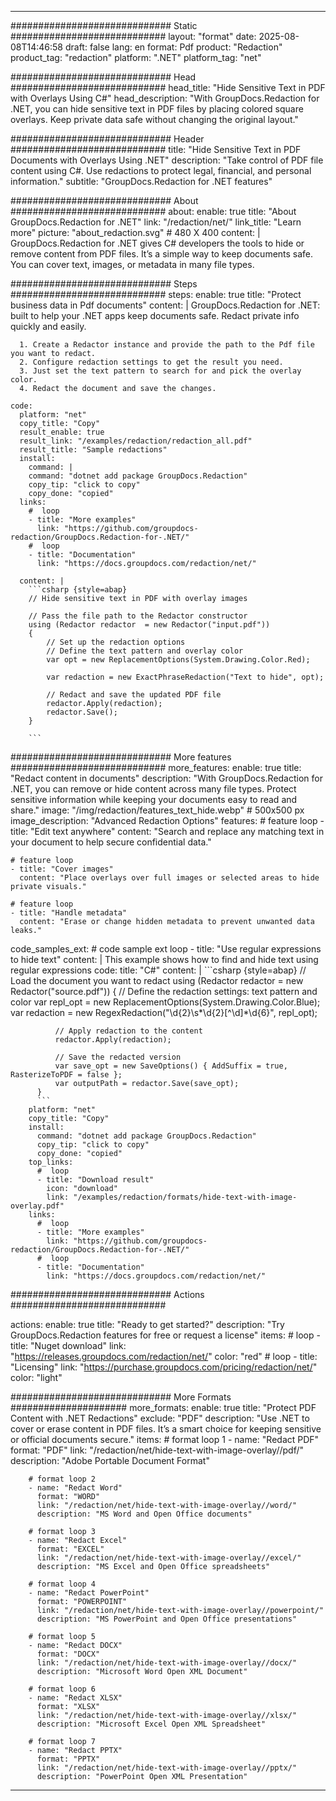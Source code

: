 
---
############################# Static ############################
layout: "format"
date:  2025-08-08T14:46:58
draft: false
lang: en
format: Pdf
product: "Redaction"
product_tag: "redaction"
platform: ".NET"
platform_tag: "net"

############################# Head ############################
head_title: "Hide Sensitive Text in PDF with Overlays Using C#"
head_description: "With GroupDocs.Redaction for .NET, you can hide sensitive text in PDF files by placing colored square overlays. Keep private data safe without changing the original layout."

############################# Header ############################
title: "Hide Sensitive Text in PDF Documents with Overlays Using .NET" 
description: "Take control of PDF file content using C#. Use redactions to protect legal, financial, and personal information."
subtitle: "GroupDocs.Redaction for .NET features" 

############################# About ############################
about:
    enable: true
    title: "About GroupDocs.Redaction for .NET"
    link: "/redaction/net/"
    link_title: "Learn more"
    picture: "about_redaction.svg" # 480 X 400
    content: |
       GroupDocs.Redaction for .NET gives C# developers the tools to hide or remove content from PDF files. It’s a simple way to keep documents safe. You can cover text, images, or metadata in many file types.

############################# Steps ############################
steps:
    enable: true
    title: "Protect business data in Pdf documents"
    content: |
      GroupDocs.Redaction for .NET: built to help your .NET apps keep documents safe. Redact private info quickly and easily.
      
      1. Create a Redactor instance and provide the path to the Pdf file you want to redact.
      2. Configure redaction settings to get the result you need.
      3. Just set the text pattern to search for and pick the overlay color.
      4. Redact the document and save the changes.
   
    code:
      platform: "net"
      copy_title: "Copy"
      result_enable: true
      result_link: "/examples/redaction/redaction_all.pdf"
      result_title: "Sample redactions"
      install:
        command: |
        command: "dotnet add package GroupDocs.Redaction"
        copy_tip: "click to copy"
        copy_done: "copied"
      links:
        #  loop
        - title: "More examples"
          link: "https://github.com/groupdocs-redaction/GroupDocs.Redaction-for-.NET/"
        #  loop
        - title: "Documentation"
          link: "https://docs.groupdocs.com/redaction/net/"
          
      content: |
        ```csharp {style=abap}
        // Hide sensitive text in PDF with overlay images

        // Pass the file path to the Redactor constructor
        using (Redactor redactor  = new Redactor("input.pdf"))
        {
            // Set up the redaction options
            // Define the text pattern and overlay color
            var opt = new ReplacementOptions(System.Drawing.Color.Red);
            
            var redaction = new ExactPhraseRedaction("Text to hide", opt);

            // Redact and save the updated PDF file
            redactor.Apply(redaction);
            redactor.Save();
        }
        
        ```            


############################# More features ############################
more_features:
  enable: true
  title: "Redact content in documents"
  description: "With GroupDocs.Redaction for .NET, you can remove or hide content across many file types. Protect sensitive information while keeping your documents easy to read and share."
  image: "/img/redaction/features_text_hide.webp" # 500x500 px
  image_description: "Advanced Redaction Options"
  features:
    # feature loop
    - title: "Edit text anywhere"
      content: "Search and replace any matching text in your document to help secure confidential data."

    # feature loop
    - title: "Cover images"
      content: "Place overlays over full images or selected areas to hide private visuals."

    # feature loop
    - title: "Handle metadata"
      content: "Erase or change hidden metadata to prevent unwanted data leaks."
      
  code_samples_ext:
    # code sample ext loop
    - title: "Use regular expressions to hide text"
      content: |
        This example shows how to find and hide text using regular expressions
      code:
        title: "C#"
        content: |
          ```csharp {style=abap}
          //  Load the document you want to redact
          using (Redactor redactor  = new Redactor("source.pdf"))
          {
              // Define the redaction settings: text pattern and color
              var repl_opt = new ReplacementOptions(System.Drawing.Color.Blue);
              var redaction = new RegexRedaction("\\d{2}\\s*\\d{2}[^\\d]*\\d{6}", repl_opt);

              // Apply redaction to the content
              redactor.Apply(redaction);

              // Save the redacted version
              var save_opt = new SaveOptions() { AddSuffix = true, RasterizeToPDF = false };
              var outputPath = redactor.Save(save_opt);
          }
          ```
        platform: "net"
        copy_title: "Copy"
        install:
          command: "dotnet add package GroupDocs.Redaction"
          copy_tip: "click to copy"
          copy_done: "copied"
        top_links:
          #  loop
          - title: "Download result"
            icon: "download"
            link: "/examples/redaction/formats/hide-text-with-image-overlay.pdf"
        links:
          #  loop
          - title: "More examples"
            link: "https://github.com/groupdocs-redaction/GroupDocs.Redaction-for-.NET/"
          #  loop
          - title: "Documentation"
            link: "https://docs.groupdocs.com/redaction/net/"


############################# Actions ############################

actions:
  enable: true
  title: "Ready to get started?"
  description: "Try GroupDocs.Redaction features for free or request a license"
  items:
    #  loop
    - title: "Nuget download"
      link: "https://releases.groupdocs.com/redaction/net/"
      color: "red"
        #  loop
    - title: "Licensing"
      link: "https://purchase.groupdocs.com/pricing/redaction/net/"
      color: "light"


############################# More Formats #####################
more_formats:
    enable: true
    title: "Protect PDF Content with .NET Redactions"
    exclude: "PDF"
    description: "Use .NET to cover or erase content in PDF files. It’s a smart choice for keeping sensitive or official documents secure."
    items: 
        # format loop 1
        - name: "Redact PDF"
          format: "PDF"
          link: "/redaction/net/hide-text-with-image-overlay//pdf/"
          description: "Adobe Portable Document Format"

        # format loop 2
        - name: "Redact Word"
          format: "WORD"
          link: "/redaction/net/hide-text-with-image-overlay//word/"
          description: "MS Word and Open Office documents"
          
        # format loop 3
        - name: "Redact Excel"
          format: "EXCEL"
          link: "/redaction/net/hide-text-with-image-overlay//excel/"
          description: "MS Excel and Open Office spreadsheets"

        # format loop 4
        - name: "Redact PowerPoint"
          format: "POWERPOINT"
          link: "/redaction/net/hide-text-with-image-overlay//powerpoint/"
          description: "MS PowerPoint and Open Office presentations"

        # format loop 5
        - name: "Redact DOCX"
          format: "DOCX"
          link: "/redaction/net/hide-text-with-image-overlay//docx/"
          description: "Microsoft Word Open XML Document"
          
        # format loop 6
        - name: "Redact XLSX"
          format: "XLSX"
          link: "/redaction/net/hide-text-with-image-overlay//xlsx/"
          description: "Microsoft Excel Open XML Spreadsheet"
          
        # format loop 7
        - name: "Redact PPTX"
          format: "PPTX"
          link: "/redaction/net/hide-text-with-image-overlay//pptx/"
          description: "PowerPoint Open XML Presentation"


---